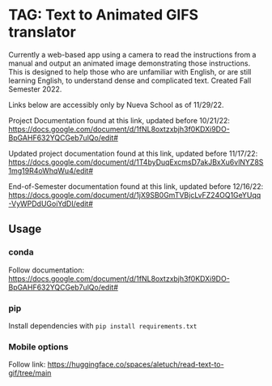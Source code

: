 # TAG: Text to Animated GIFS translator
Currently a web-based app using a camera to read the instructions from a manual and output an animated image demonstrating those instructions. This is designed to help those who are unfamiliar with English, or are still learning English, to understand dense and complicated text.
Created Fall Semester 2022. 

Links below are accessibly only by Nueva School as of 11/29/22. 

Project Documentation found at this link, updated before 10/21/22: https://docs.google.com/document/d/1fNL8oxtzxbjh3f0KDXi9DO-BpGAHF632YQCGeb7ulQo/edit# 

Updated project documentation found at this link, updated before 11/17/22: https://docs.google.com/document/d/1T4byDuqExcmsD7akJBxXu6vlNYZ8S1mg19R4oWhqWu4/edit#

End-of-Semester documentation found at this link, updated before 12/16/22: https://docs.google.com/document/d/1jX9SB0GmTVBjcLvFZ24OQ1GeYUqq-VyWPDdUGoiYdDI/edit#

## Usage

### conda

Follow documentation: https://docs.google.com/document/d/1fNL8oxtzxbjh3f0KDXi9DO-BpGAHF632YQCGeb7ulQo/edit# 

### pip

Install dependencies with `pip install requirements.txt`

### Mobile options

Follow link: https://huggingface.co/spaces/aletuch/read-text-to-gif/tree/main 
